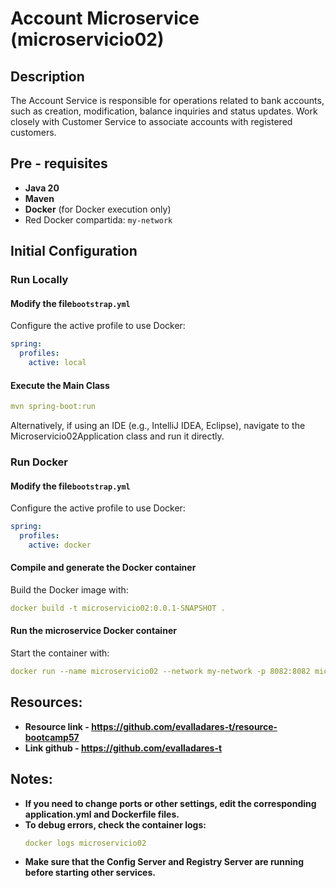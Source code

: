 # Account Microservice (microservicio02)

## Description

The Account Service is responsible for operations related to bank accounts, such as creation, modification, balance inquiries and status updates. Work closely with Customer Service to associate accounts with registered customers.

## Pre - requisites

- **Java 20**
- **Maven**
- **Docker** (for Docker execution only)
- Red Docker compartida: `my-network`

## Initial Configuration

### Run Locally

#### Modify the file`bootstrap.yml`

Configure the active profile to use Docker:

```yaml
spring:
  profiles:
    active: local
```

#### Execute the Main Class

```yaml
mvn spring-boot:run
```

Alternatively, if using an IDE (e.g., IntelliJ IDEA, Eclipse), navigate to the Microservicio02Application class and run it directly.

### Run Docker

#### Modify the file`bootstrap.yml`

Configure the active profile to use Docker:

```yaml
spring:
  profiles:
    active: docker
```
#### Compile and generate the Docker container
Build the Docker image with:

```yaml
docker build -t microservicio02:0.0.1-SNAPSHOT .
```

####  Run the microservice Docker container
Start the container with:

```yaml
docker run --name microservicio02 --network my-network -p 8082:8082 microservicio02:0.0.1-SNAPSHOT
```

## Resources:
- **Resource link  - https://github.com/evalladares-t/resource-bootcamp57**
- **Link github  - https://github.com/evalladares-t**

## Notes:
- **If you need to change ports or other settings, edit the corresponding application.yml and Dockerfile files.**
- **To debug errors, check the container logs:**
    ```yaml
    docker logs microservicio02
    ``` 
- **Make sure that the Config Server and Registry Server are running before starting other services.**
